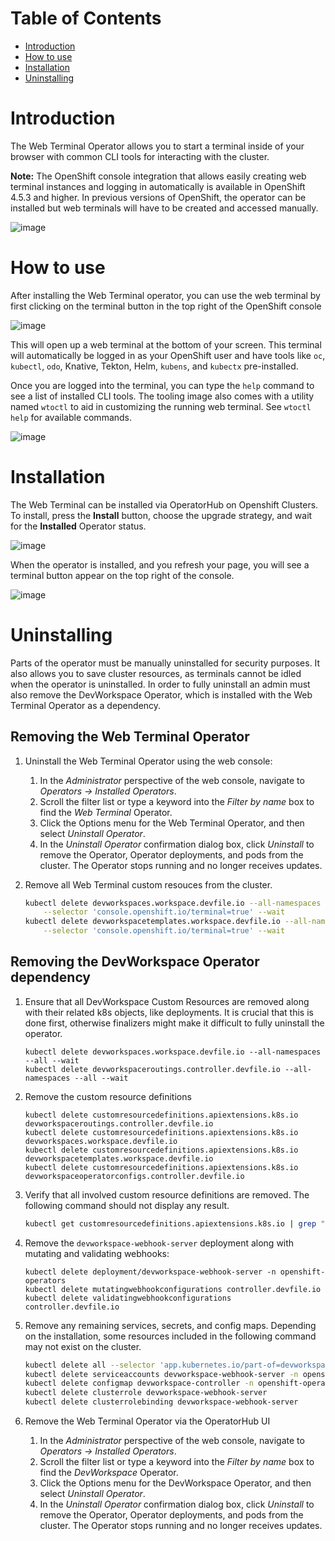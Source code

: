 # Table of Contents

- [Introduction](#introduction)
- [How to use](#how-to-use)
- [Installation](#installation)
- [Uninstalling](#uninstalling)

# Introduction

The Web Terminal Operator allows you to start a terminal inside of your browser with common CLI tools for interacting with the cluster.

**Note:** The OpenShift console integration that allows easily creating web terminal instances
and logging in automatically is available in OpenShift 4.5.3 and higher. In previous versions of
OpenShift, the operator can be installed but web terminals will have to be created and accessed
manually.

![image](./images/introduction.png)

# <a id="how-to-use"></a>How to use

After installing the Web Terminal operator, you can use the web terminal by first clicking on the terminal button in the top right of the OpenShift console

![image](./images/masthead-icon.png)

This will open up a web terminal at the bottom of your screen. This terminal will automatically be logged in as your OpenShift user and have tools like `oc`, `kubectl`, `odo`, Knative, Tekton, Helm, `kubens`, and `kubectx` pre-installed.

Once you are logged into the terminal, you can type the `help` command to see a list of installed CLI tools. The tooling image also comes with a utility named `wtoctl` to aid in customizing the running web terminal. See `wtoctl help` for available commands.

![image](./images/initialization.gif)

# Installation

The Web Terminal can be installed via OperatorHub on Openshift Clusters. To install, press the **Install** button, choose the upgrade strategy, and wait for the **Installed** Operator status.

![image](./images/installation.png)

When the operator is installed, and you refresh your page, you will see a terminal button appear on the top right of the console.

![image](./images/masthead-icon.png)

# Uninstalling

Parts of the operator must be manually uninstalled for security purposes. It also allows you to save cluster resources, as terminals cannot be idled when the operator is uninstalled. In order to fully uninstall an admin must also remove the DevWorkspace Operator, which is installed with the Web Terminal Operator as a dependency.

## Removing the Web Terminal Operator
1. Uninstall the Web Terminal Operator using the web console:
    1. In the *Administrator* perspective of the web console, navigate to *Operators -> Installed Operators*.
    2. Scroll the filter list or type a keyword into the *Filter by name* box to find the *Web Terminal* Operator.
    3. Click the Options menu for the Web Terminal Operator, and then select *Uninstall Operator*.
    4. In the *Uninstall Operator* confirmation dialog box, click *Uninstall* to remove the Operator, Operator deployments, and pods from the cluster. The Operator stops running and no longer receives updates.

2. Remove all Web Terminal custom resouces from the cluster.
    ```bash
    kubectl delete devworkspaces.workspace.devfile.io --all-namespaces \
        --selector 'console.openshift.io/terminal=true' --wait
    kubectl delete devworkspacetemplates.workspace.devfile.io --all-namespaces \
        --selector 'console.openshift.io/terminal=true' --wait
    ```

## Removing the DevWorkspace Operator dependency
1. Ensure that all DevWorkspace Custom Resources are removed along with their related k8s objects, like deployments. It is crucial that this is done first, otherwise finalizers might make it difficult to fully uninstall the operator.
    ```
    kubectl delete devworkspaces.workspace.devfile.io --all-namespaces --all --wait
    kubectl delete devworkspaceroutings.controller.devfile.io --all-namespaces --all --wait
    ```

2. Remove the custom resource definitions
    ```
    kubectl delete customresourcedefinitions.apiextensions.k8s.io devworkspaceroutings.controller.devfile.io
    kubectl delete customresourcedefinitions.apiextensions.k8s.io devworkspaces.workspace.devfile.io
    kubectl delete customresourcedefinitions.apiextensions.k8s.io devworkspacetemplates.workspace.devfile.io
    kubectl delete customresourcedefinitions.apiextensions.k8s.io devworkspaceoperatorconfigs.controller.devfile.io
    ```

3. Verify that all involved custom resource definitions are removed. The following command should not display any result.
    ```bash
    kubectl get customresourcedefinitions.apiextensions.k8s.io | grep "devfile.io"
    ```

4. Remove the `devworkspace-webhook-server` deployment along with mutating and validating webhooks:
    ```
    kubectl delete deployment/devworkspace-webhook-server -n openshift-operators
    kubectl delete mutatingwebhookconfigurations controller.devfile.io
    kubectl delete validatingwebhookconfigurations controller.devfile.io
    ```

5. Remove any remaining services, secrets, and config maps. Depending on the installation, some resources included in the following command may not exist on the cluster.

    ```bash
    kubectl delete all --selector 'app.kubernetes.io/part-of=devworkspace-operator,app.kubernetes.io/name=devworkspace-webhook-server'
    kubectl delete serviceaccounts devworkspace-webhook-server -n openshift-operators
    kubectl delete configmap devworkspace-controller -n openshift-operators
    kubectl delete clusterrole devworkspace-webhook-server
    kubectl delete clusterrolebinding devworkspace-webhook-server
    ```

6. Remove the Web Terminal Operator via the OperatorHub UI
    1. In the *Administrator* perspective of the web console, navigate to *Operators -> Installed Operators*.
    2. Scroll the filter list or type a keyword into the *Filter by name* box to find the *DevWorkspace* Operator.
    3. Click the Options menu for the DevWorkspace Operator, and then select *Uninstall Operator*.
    4. In the *Uninstall Operator* confirmation dialog box, click *Uninstall* to remove the Operator, Operator deployments, and pods from the cluster. The Operator stops running and no longer receives updates.
